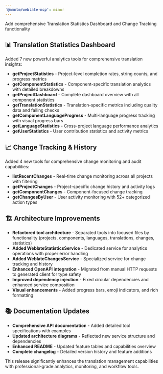 ```yaml
---
'@mmntm/weblate-mcp': minor
---
```


Add comprehensive Translation Statistics Dashboard and Change Tracking functionality

## 📊 Translation Statistics Dashboard

Added 7 new powerful analytics tools for comprehensive translation insights:

- **getProjectStatistics** - Project-level completion rates, string counts, and progress metrics
- **getComponentStatistics** - Component-specific translation analytics with detailed breakdowns
- **getProjectDashboard** - Complete dashboard overview with all component statistics
- **getTranslationStatistics** - Translation-specific metrics including quality data and failing checks
- **getComponentLanguageProgress** - Multi-language progress tracking with visual progress bars
- **getLanguageStatistics** - Cross-project language performance analytics
- **getUserStatistics** - User contribution statistics and activity metrics

## 📈 Change Tracking & History

Added 4 new tools for comprehensive change monitoring and audit capabilities:

- **listRecentChanges** - Real-time change monitoring across all projects with filtering
- **getProjectChanges** - Project-specific change history and activity logs
- **getComponentChanges** - Component-focused change tracking
- **getChangesByUser** - User activity monitoring with 52+ categorized action types

## 🏗️ Architecture Improvements

- **Refactored tool architecture** - Separated tools into focused files by functionality (projects, components, languages, translations, changes, statistics)
- **Added WeblateStatisticsService** - Dedicated service for analytics operations with proper error handling
- **Added WeblateChangesService** - Specialized service for change tracking and history
- **Enhanced OpenAPI integration** - Migrated from manual HTTP requests to generated client for type safety
- **Improved dependency injection** - Fixed circular dependencies and enhanced service composition
- **Visual enhancements** - Added progress bars, emoji indicators, and rich formatting

## 📚 Documentation Updates

- **Comprehensive API documentation** - Added detailed tool specifications with examples
- **Updated architecture diagrams** - Reflected new service structure and dependencies
- **Enhanced README** - Updated feature tables and capabilities overview
- **Complete changelog** - Detailed version history and feature additions

This release significantly enhances the translation management capabilities with professional-grade analytics, monitoring, and workflow tools. 
